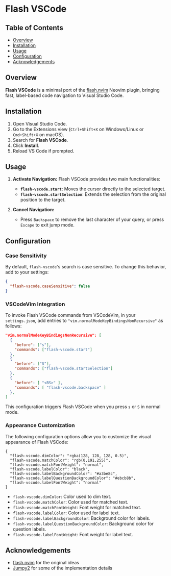# Flash VSCode

## Table of Contents

- [Overview](#overview)
- [Installation](#installation)
- [Usage](#usage)
- [Configuration](#configuration)
- [Acknowledgements](#acknowledgements)

## Overview

**Flash VSCode** is a minimal port of the [flash.nvim](https://github.com/folke/flash.nvim) Neovim plugin, bringing fast, label-based code navigation to Visual Studio Code.

## Installation

1. Open Visual Studio Code.
2. Go to the Extensions view (`Ctrl+Shift+X` on Windows/Linux or `Cmd+Shift+X` on macOS).
3. Search for **Flash VSCode**.
4. Click **Install**.
5. Reload VS Code if prompted.

## Usage

1. **Activate Navigation:**
   Flash VSCode provides two main functionalities:
   - **`flash-vscode.start`**: Moves the cursor directly to the selected target.
   - **`flash-vscode.startSelection`**: Extends the selection from the original position to the target.

2. **Cancel Navigation:**
   - Press `Backspace` to remove the last character of your query, or press `Escape` to exit jump mode.

## Configuration

### Case Sensitivity

By default, `flash-vscode`'s search is case sensitive. To change this behavior, add to your settings:
```json
{
  "flash-vscode.caseSensitive": false
}
```

### VSCodeVim Integration

To invoke Flash VSCode commands from VSCodeVim, in your `settings.json`, add entries to `"vim.normalModeKeyBindingsNonRecursive"` as follows:

```json
"vim.normalModeKeyBindingsNonRecursive": [
  {
    "before": ["s"],
    "commands": ["flash-vscode.start"]
  },
  {
    "before": ["S"],
    "commands": ["flash-vscode.startSelection"]
  }, 
  {
    "before": [ "<BS>" ],
    "commands": [ "flash-vscode.backspace" ]
  },
]
```

This configuration triggers Flash VSCode when you press `s` or `S` in normal mode.

### Appearance Customization

The following configuration options allow you to customize the visual appearance of Flash VSCode:
```
{
  "flash-vscode.dimColor": "rgba(128, 128, 128, 0.5)",
  "flash-vscode.matchColor": "rgb(0,191,255)",
  "flash-vscode.matchFontWeight": "normal",
  "flash-vscode.labelColor": "black",
  "flash-vscode.labelBackgroundColor": "#a3be8c",
  "flash-vscode.labelQuestionBackgroundColor": "#ebcb8b",
  "flash-vscode.labelFontWeight": "normal"
}
```
- `flash-vscode.dimColor`: Color used to dim text.
- `flash-vscode.matchColor`: Color used for matched text.
- `flash-vscode.matchFontWeight`: Font weight for matched text.
- `flash-vscode.labelColor`: Color used for label text.
- `flash-vscode.labelBackgroundColor`: Background color for labels.
- `flash-vscode.labelQuestionBackgroundColor`: Background color for question labels.
- `flash-vscode.labelFontWeight`: Font weight for label text.

## Acknowledgements
* [flash.nvim](https://github.com/folke/flash.nvim) for the original ideas
* [Jumpy2](https://marketplace.visualstudio.com/items?itemName=DavidLGoldberg.jumpy2) for some of the implementation details